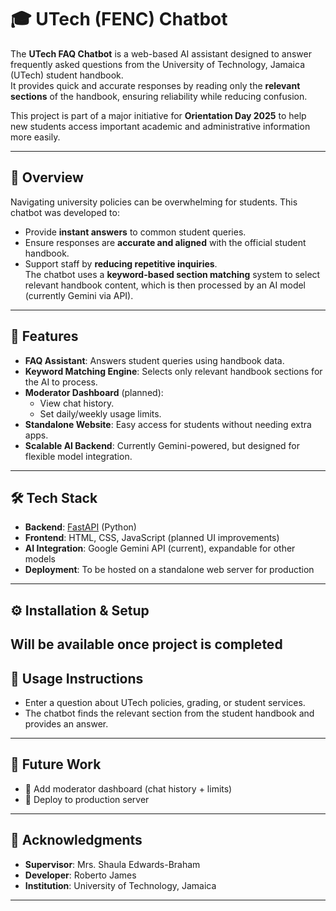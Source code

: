 # 🎓 UTech (FENC) Chatbot  

The **UTech FAQ Chatbot** is a web-based AI assistant designed to answer frequently asked questions from the University of Technology, Jamaica (UTech) student handbook.  
It provides quick and accurate responses by reading only the **relevant sections** of the handbook, ensuring reliability while reducing confusion.  

This project is part of a major initiative for **Orientation Day 2025** to help new students access important academic and administrative information more easily.  

---

## 📌 Overview   

Navigating university policies can be overwhelming for students. This chatbot was developed to:  
- Provide **instant answers** to common student queries.  
- Ensure responses are **accurate and aligned** with the official student handbook.  
- Support staff by **reducing repetitive inquiries**.  
The chatbot uses a **keyword-based section matching** system to select relevant handbook content, which is then processed by an AI model (currently Gemini via API).  

---

## 🚀 Features  

- **FAQ Assistant**: Answers student queries using handbook data.  
- **Keyword Matching Engine**: Selects only relevant handbook sections for the AI to process.  
- **Moderator Dashboard** (planned):  
  - View chat history.  
  - Set daily/weekly usage limits.  
- **Standalone Website**: Easy access for students without needing extra apps.  
- **Scalable AI Backend**: Currently Gemini-powered, but designed for flexible model integration.  

---

## 🛠 Tech Stack  

- **Backend**: [FastAPI](https://fastapi.tiangolo.com/) (Python)  
- **Frontend**: HTML, CSS, JavaScript (planned UI improvements)  
- **AI Integration**: Google Gemini API (current), expandable for other models  
- **Deployment**: To be hosted on a standalone web server for production  

---

## ⚙️ Installation & Setup  

Will be available once project is completed
---

## 📲 Usage Instructions

* Enter a question about UTech policies, grading, or student services.
* The chatbot finds the relevant section from the student handbook and provides an answer.

---

## 🔮 Future Work

* 🔄 Add moderator dashboard (chat history + limits)
* 🔄 Deploy to production server

---

## 🙏 Acknowledgments

* **Supervisor**: Mrs. Shaula Edwards-Braham
* **Developer**: Roberto James
* **Institution**: University of Technology, Jamaica

---

